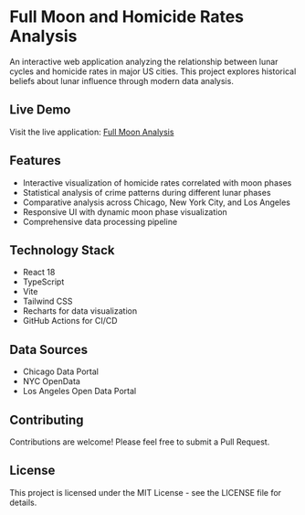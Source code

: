 # Full Moon and Homicide Rates Analysis

An interactive web application analyzing the relationship between lunar cycles and homicide rates in major US cities. This project explores historical beliefs about lunar influence through modern data analysis.

## Live Demo
Visit the live application: [Full Moon Analysis](https://myankhai.github.io/fullMoonFrontEnd/)

## Features

- Interactive visualization of homicide rates correlated with moon phases
- Statistical analysis of crime patterns during different lunar phases
- Comparative analysis across Chicago, New York City, and Los Angeles
- Responsive UI with dynamic moon phase visualization
- Comprehensive data processing pipeline

## Technology Stack

- React 18
- TypeScript
- Vite
- Tailwind CSS
- Recharts for data visualization
- GitHub Actions for CI/CD

## Data Sources

- Chicago Data Portal
- NYC OpenData
- Los Angeles Open Data Portal

## Contributing

Contributions are welcome! Please feel free to submit a Pull Request.

## License

This project is licensed under the MIT License - see the LICENSE file for details. 
